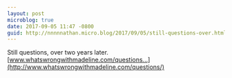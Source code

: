 ```yaml
---
layout: post
microblog: true
date: 2017-09-05 11:47 -0800
guid: http://nnnnnathan.micro.blog/2017/09/05/still-questions-over.html
---
```

Still questions, over two years later. [www.whatswrongwithmadeline.com/questions...](http://www.whatswrongwithmadeline.com/questions/)
